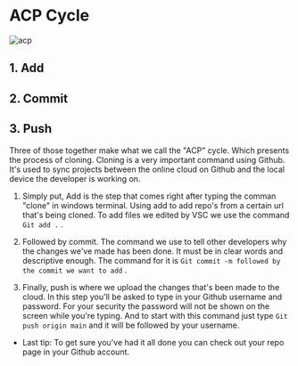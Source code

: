 # ACP Cycle
![acp](https://i1.kknews.cc/SIG=2fpdesr/ctp-vzntr/ss073son398546on917695q58416o224.jpg)
## 1. Add
## 2. Commit
## 3. Push
Three of those together make what we call the "ACP" cycle. Which presents the process of cloning. Cloning is a very important command using Github. It's used to sync projects between the online cloud on Github and the local device the developer is working on. 

1. Simply put, Add is the step that comes right after typing the comman "clone" in windows terminal. Using add to add repo's from a certain url that's being cloned. To add files we edited by VSC we use the command `Git add .` .

2. Followed by commit. The command we use to tell other developers why the changes we've made has been done. It must be in clear words and descriptive enough. The command for it is `Git commit -m followed by the commit we want to add` .

3. Finally, push is where we upload the changes that's been made to the cloud. In this step you'll be asked to type in your Github username and password. For your security the password will not be shown on the screen while you're typing. And to start with this command just type `Git push origin main` and it will be followed by your username.

* Last tip: To get sure you've had it all done you can check out your repo page in your Github account.